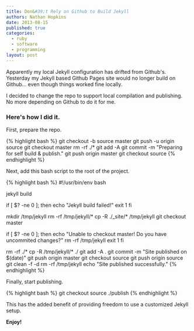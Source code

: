 ```yaml
---
title: Don&#39;t Rely on Github to Build Jekyll
authors: Nathan Hopkins
date: 2013-08-15
published: true
categories:
  - ruby
  - software
  - programming
layout: post
---
```


Apparently my local Jekyll configuration has drifted from Github's.
Yesterday my Jekyll based Github Pages site would no longer build on Github...
even though things worked fine locally.

I decided to change the repo to support local compilation and publishing.
No more depending on Github to do it for me.

### Here's how I did it.

First, prepare the repo.

{% highlight bash %}
git checkout -b source master
git push -u origin source
git checkout master
rm -rf ./*
git add -A
git commit -m "Preparing for self build & publish."
git push origin master
git checkout source
{% endhighlight %}

Next, add this bash script to the root of the project.

{% highlight bash %}
#!/usr/bin/env bash

jekyll build

if [ $? -ne 0 ]; then
  echo "Jekyll build failed!"
  exit 1
fi

mkdir /tmp/jekyll
rm -rf /tmp/jekyll/*
cp -R ./_site/* /tmp/jekyll
git checkout master

if [ $? -ne 0 ]; then
  echo "Unable to checkout master! Do you have uncommited changes?"
  rm -rf /tmp/jekyll
  exit 1
fi

rm -rf ./*
cp -R /tmp/jekyll/* ./
git add -A .
git commit -m "Site published on $(date)"
git push origin master
git checkout source
git push origin source
git clean -f -d
rm -rf /tmp/jekyll
echo "Site published successfully."
{% endhighlight %}

Finally, start publishing.

{% highlight bash %}
git checkout source
./publish
{% endhighlight %}

This has the added benefit of providing freedom to use a customized Jekyll setup.

__Enjoy!__
